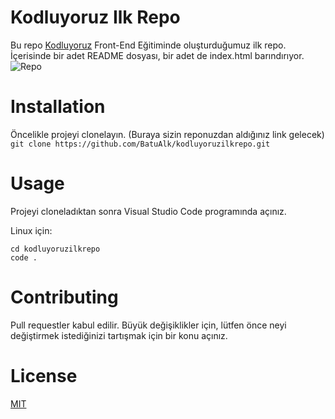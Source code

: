 # Kodluyoruz Ilk Repo
Bu repo [Kodluyoruz](kodluyoruz.org) Front-End Eğitiminde oluşturduğumuz ilk repo. İçerisinde bir adet README dosyası, bir adet de index.html barındırıyor.
![Repo](file:///Users/batu/Desktop/Ekran%20Resmi%202022-08-03%2011.53.47.png)
# Installation
Öncelikle projeyi clonelayın. (Buraya sizin reponuzdan aldığınız link gelecek)
` git clone https://github.com/BatuAlk/kodluyoruzilkrepo.git `
# Usage
Projeyi cloneladıktan sonra Visual Studio Code programında açınız.

Linux için:
``` 
cd kodluyoruzilkrepo
code .
```
    
# Contributing
Pull requestler kabul edilir. Büyük değişiklikler için, lütfen önce neyi değiştirmek istediğinizi tartışmak için bir konu açınız.

# License
[MIT](https://choosealicense.com/licenses/mit/)
